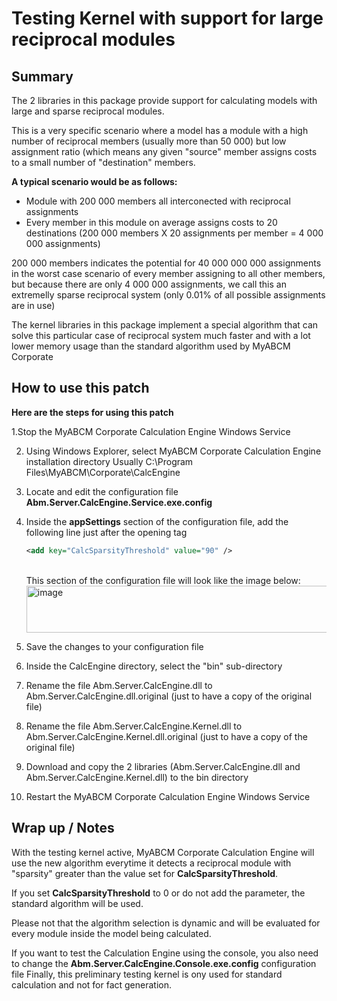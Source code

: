 # Testing Kernel with support for large reciprocal modules


## Summary

The 2 libraries in this package provide support for calculating models with large and sparse reciprocal modules.

This is a very specific scenario where a model has a module with a high number of reciprocal members (usually more than 50 000) but low assignment ratio (which means any given "source" member assigns costs to a small number of "destination" members.

**A typical scenario would be as follows:**

- Module with 200 000 members all interconected with reciprocal assignments
- Every member in this module on average assigns costs to 20 destinations (200 000 members X 20 assignments per member = 4 000 000 assignments)

200 000 members indicates the potential for 40 000 000 000 assignments in the worst case scenario of every member assigning to all other members, but because there are only 4 000 000 assignments, we call this an extremelly sparse reciprocal system (only 0.01% of all possible assignments are in use)

The kernel libraries in this package implement a special algorithm that can solve this particular case of reciprocal system much faster and with a lot lower memory usage than the standard algorithm used by MyABCM Corporate

## How to use this patch

**Here are the steps for using this patch**

1.Stop the MyABCM Corporate Calculation Engine Windows Service

2. Using Windows Explorer, select MyABCM Corporate Calculation Engine installation directory
   Usually C:\Program Files\MyABCM\Corporate\CalcEngine
   
3. Locate and edit the configuration file **Abm.Server.CalcEngine.Service.exe.config**
   
4. Inside the **appSettings** section of the configuration file, add the following line just after the opening tag <appSettings>

   ```xml
   <add key="CalcSparsityThreshold" value="90" />
   ```
   <br>
   This section of the configuration file will look like the image below:
    <img width="668" height="75" alt="image" src="https://github.com/user-attachments/assets/25c05882-a584-4044-b875-98040dc9ad9e" />
   <br>
   
5. Save the changes to your configuration file
     
6. Inside the CalcEngine directory, select the "bin" sub-directory
   
7. Rename the file Abm.Server.CalcEngine.dll to Abm.Server.CalcEngine.dll.original (just to have a copy of the original file)
   
8. Rename the file Abm.Server.CalcEngine.Kernel.dll to Abm.Server.CalcEngine.Kernel.dll.original (just to have a copy of the original file)
   
9. Download and copy the 2 libraries (Abm.Server.CalcEngine.dll and Abm.Server.CalcEngine.Kernel.dll) to the bin directory
    
10. Restart the MyABCM Corporate Calculation Engine Windows Service

## Wrap up / Notes

With the testing kernel active, MyABCM Corporate Calculation Engine will use the new algorithm everytime it detects a reciprocal module with "sparsity" greater than the value set for **CalcSparsityThreshold**.

If you set **CalcSparsityThreshold** to 0 or do not add the parameter, the standard algorithm will be used.

Please not that the algorithm selection is dynamic and will be evaluated for every module inside the model being calculated.

If you want to test the Calculation Engine using the console, you also need to change the **Abm.Server.CalcEngine.Console.exe.config** configuration file
Finally, this preliminary testing kernel is ony used for standard calculation and not for fact generation.

